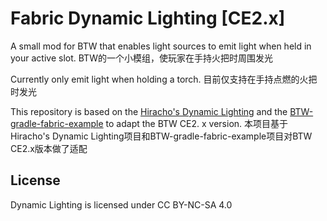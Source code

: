 # Fabric Dynamic Lighting [CE2.x]

A small mod for BTW that enables light sources to emit light when held in your active slot.
BTW的一个小模组，使玩家在手持火把时周围发光

Currently only emit light when holding a torch.
目前仅支持在手持点燃的火把时发光

This repository is based on the [Hiracho's Dynamic Lighting](https://github.com/BTW-Community/DynamicLight) and the [BTW-gradle-fabric-example](https://github.com/BTW-Community/BTW-gradle-fabric-example) to adapt the BTW CE2. x version.
本项目基于Hiracho's Dynamic Lighting项目和BTW-gradle-fabric-example项目对BTW CE2.x版本做了适配

## License
Dynamic Lighting is licensed under CC BY-NC-SA 4.0
